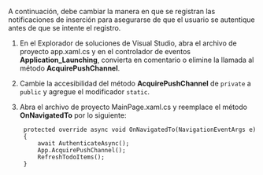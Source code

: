 
A continuación, debe cambiar la manera en que se registran las notificaciones de inserción para asegurarse de que el usuario se autentique antes de que se intente el registro.

1. En el Explorador de soluciones de Visual Studio, abra el archivo de proyecto app.xaml.cs y en el controlador de eventos **Application\_Launching**, convierta en comentario o elimine la llamada al método **AcquirePushChannel**. 
 
2. Cambie la accesibilidad del método **AcquirePushChannel** de `private` a `public` y agregue el modificador `static`.

3. Abra el archivo de proyecto MainPage.xaml.cs y reemplace el método **OnNavigatedTo** por lo siguiente:

	    protected override async void OnNavigatedTo(NavigationEventArgs e)
        {
            await AuthenticateAsync();            
            App.AcquirePushChannel();
            RefreshTodoItems();
        }

<!---HONumber=August15_HO8-->